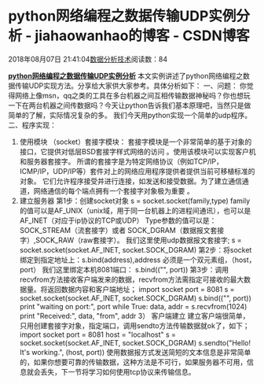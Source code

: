 
# python网络编程之数据传输UDP实例分析 - jiahaowanhao的博客 - CSDN博客


2018年08月07日 21:41:04[数据分析技术](https://me.csdn.net/jiahaowanhao)阅读数：84


**[python网络编程之数据传输UDP实例分析](http://cda.pinggu.org/view/26306.html)**
本文实例讲述了python网络编程之数据传输UDP实现方法。分享给大家供大家参考。具体分析如下：
一、问题：
你觉得网络上像msn，qq之类的工具在多台机器之间互相传输数据神秘吗？你也想玩一下在两台机器之间传数据吗？今天让python告诉我们基本原理吧，当然只是做简单的了解，实际情况复杂的多。
我们今天用python实现一个简单的udp程序。
二、程序实现：
1) 使用模块
（socket）套接字模块： 套接字模块是一个非常简单的基于对象的接口，它提供对低层BSD套接字样式网络的访问 。使用该模块可以实现客户机和服务器套接字。
所谓的套接字是为特定网络协议（例如TCP/IP，ICMP/IP，UDP/IP等）套件对上的网络应用程序提供者提供当前可移植标准的对象。 它们允许程序接受并进行连接，如发送和接受数据。为了建立通信通道，网络通信的每个端点拥有一个套接字对象极为重要 。
2) 建立服务器
第1步：创建socket对象
s = socket.socket(family,type)
family 的值可以是AF_UNIX（unix域，用于同一台机器上的进程间通讯），也可以是AF_INET（对应于ip协议的TCP或UDP）
Type参数的值可以是： SOCK_STREAM（流套接字）或者 SOCK_DGRAM（数据报文套接字）,SOCK_RAW（raw套接字）。
我们这里使用udp数据报文套接字;
s = socket.socket(socket.AF_INET, socket.SOCK_DGRAM)
第2步：将socket绑定到指定地址上：s.bind(address),address 必须是一个双元素组，（host，port）
我们这里绑定本机8081端口： s.bind(("", port))
第3步：调用recvfrom方法接收客户端发来的数据，recvfrom方法需指定可接收的最大数据量。将返回数据内容和客户端地址；
import socket
port = 8081
s = socket.socket(socket.AF_INET, socket.SOCK_DGRAM)
s.bind(("", port))
print "waiting on port:", port
while True:
data, addr = s.recvfrom(1024)
print "Received:", data, "from", addr
3） 客户端建立
建立客户端很简单，只用创建套接字对象，指定端口，调用sendto方法传输数据就ok了，如下；
import socket
port = 8081
host = "localhost"
s = socket.socket(socket.AF_INET, socket.SOCK_DGRAM)
s.sendto("Hello! It's working.", (host, port))
使用数据报方式发送简短的文本信息是非常简单的，如果你想要可靠的传输数据，这种方法是不可行，如果服务器不可用，信息就会丢失，下一节将学习如何使用tcp协议来传输信息。

